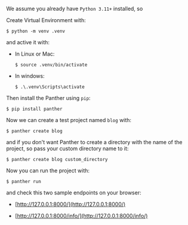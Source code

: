 We assume you already have `Python 3.11+` installed, so

Create Virtual Environment with: 
  ```console
  $ python -m venv .venv
  ```

and active it with:

- In Linux or Mac:
    ```console
    $ source .venv/bin/activate
    ```
  
- In windows:
    ```console
    $ .\.venv\Scripts\activate
    ```
  
Then install the Panther using `pip`:
  ```console
  $ pip install panther
  ```

Now we can create a test project named `blog` with: 

```console
$ panther create blog
```

and if you don't want Panther to create a directory with the name of the project, so pass your custom directory name to it:

```console
$ panther create blog custom_directory
```

Now you can run the project with:
```console
$ panther run
```

and check this two sample endpoints on your browser:

  * [http://127.0.0.1:8000/](http://127.0.0.1:8000/)

  * [http://127.0.0.1:8000/info/](http://127.0.0.1:8000/info/)
